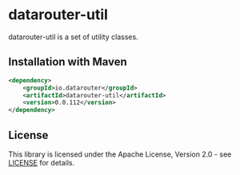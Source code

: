 # datarouter-util

datarouter-util is a set of utility classes.


## Installation with Maven

```xml
<dependency>
	<groupId>io.datarouter</groupId>
	<artifactId>datarouter-util</artifactId>
	<version>0.0.112</version>
</dependency>
```

## License

This library is licensed under the Apache License, Version 2.0 - see [LICENSE](../LICENSE) for details.
